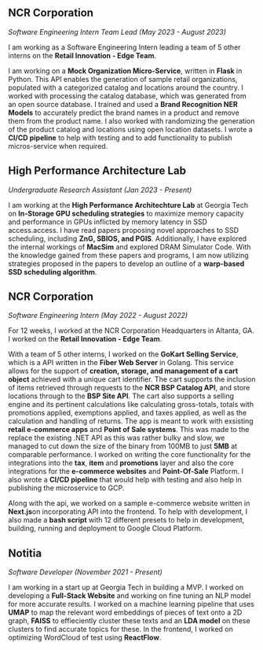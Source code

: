 ## NCR Corporation
*Software Engineering Intern Team Lead (May 2023 - August 2023)*

I am working as a Software Engineering Intern leading a team of 5 other interns
on the **Retail Innovation - Edge Team**.

I am working on a **Mock Organization Micro-Service**, written in **Flask** in
Python. This API enables the generation of sample retail organizations,
populated with a categorized catalog and locations around the country. I worked
with processing the catalog database, which was generated from an open source
database. I trained and used a **Brand Recognition NER Models** to accurately
predict the brand names in a product and remove them from the product name. I also
worked with randomizing the generation of the product catalog and locations
using open location datasets. I wrote a **CI/CD pipeline** to help with testing and
to add functionality to publish micros-service when required.

## High Performance Architecture Lab
*Undergraduate Research Assistant (Jan 2023 - Present)*

I am working at the **High Performance Architechture Lab** at Georgia Tech on
**In-Storage GPU scheduling strategies** to maximize memory capacity and
performance in GPUs inflicted by memory latency in SSD access.access. I have
read papers proposing novel approaches to SSD scheduling, including **ZnG,
SBIOS, and PGIS**. Additionally, I have explored the internal workings of
**MacSim** and explored DRAM Simulator Code. With the knowledge gained from
these papers and programs, I am now utilizing strategies proposed in the papers
to develop an outline of a **warp-based SSD scheduling algorithm**.

## NCR Corporation
*Software Engineering Intern (May 2022 - August 2022)*

For 12 weeks, I worked at the NCR Corporation
Headquarters in Altanta, GA. I worked on the **Retail
Innovation - Edge Team**.

With a team of 5 other interns, I worked on the **GoKart Selling Service**,
which is a API written in the **Fiber Web Server** in Golang. This service
allows for the support of **creation, storage, and management of a cart
object** achieved with a unique cart identifier. The cart supports the
inclusion of items retrieved through requests to the **NCR BSP Catalog API**,
and store locations through to the **BSP Site API**. The cart also supports a
selling engine and its pertinent calculations like calculating gross-totals,
totals with promotions applied, exemptions applied, and taxes applied, as well
as the calculation and handling of returns. The app is meant to work with
exsisting **retail e-commerce apps** and **Point of Sale systems**. This was
made to the replace the existing .NET API as this was rather bulky and slow, we
managed to cut down the size of the binary from 100MB to just **5MB** at
comparable performance. I worked on writing the core functionality for the
integrations into the **tax**, **item** and **promotions** layer and also the
core integrations for the **e-commerce websites** and **Point-Of-Sale**
Platform. I also wrote a **CI/CD pipeline** that would help with testing and
also help in publishing the microservice to GCP.

Along with the api, we worked on a sample e-commerce website written in
**Next.js**on incorporating API into the frontend. To help with development, I
also made a **bash script** with 12 different presets to help in development,
building, running and deployment to Google Cloud Platform.

## Notitia
*Software Developer (November 2021 - Present)*

I am working in a start up at Georgia Tech in building a MVP. I worked on
developing a **Full-Stack Website** and working on fine tuning an NLP model for
more accurate results. I worked on a machine learning pipeline that uses
**UMAP** to map the relevant word embeddings of pieces of text onto a 2D graph,
**FAISS** to effieciently cluster these texts and an **LDA model** on these
clusters to find accurate topics for these. In the frontend, I worked on
optimizing WordCloud of test using **ReactFlow**.
